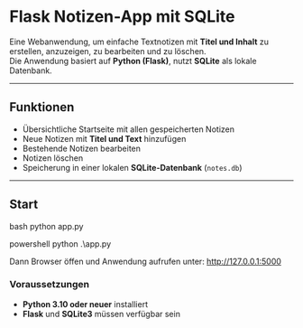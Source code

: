 # Flask Notizen-App mit SQLite

Eine Webanwendung, um einfache Textnotizen mit **Titel und Inhalt** zu erstellen, anzuzeigen, zu bearbeiten und zu löschen.  
Die Anwendung basiert auf **Python (Flask)**, nutzt **SQLite** als lokale Datenbank.

---

## Funktionen

- Übersichtliche Startseite mit allen gespeicherten Notizen  
- Neue Notizen mit **Titel und Text** hinzufügen  
- Bestehende Notizen bearbeiten  
- Notizen löschen  
- Speicherung in einer lokalen **SQLite-Datenbank** (`notes.db`)

---

## Start

bash
python app.py

powershell
python .\app.py

Dann Browser öffen und Anwendung aufrufen unter:
http://127.0.0.1:5000

### Voraussetzungen

- **Python 3.10 oder neuer** installiert  
- **Flask** und **SQLite3** müssen verfügbar sein  

